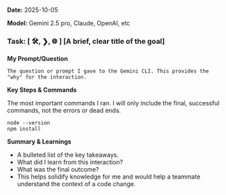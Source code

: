     
**Date:** 2025-10-05

**Model:** Gemini 2.5 pro, Claude, OpenAI, etc

### **Task: [ 🛠️, ❯, 🌐 ] [A brief, clear title of the goal]**

**My Prompt/Question**

    The question or prompt I gave to the Gemini CLI. This provides the "why" for the interaction.

**Key Steps & Commands**

The most important commands I ran.
I will only include the final, successful commands, not the errors or dead ends.

```shell
node --version
npm install
```

**Summary & Learnings**

*   A bulleted list of the key takeaways.
*   What did I learn from this interaction?
*   What was the final outcome?
*   This helps solidify knowledge for me and would help a teammate understand the context of a code change.
      